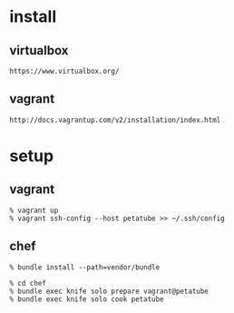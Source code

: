 # install

## virtualbox

    https://www.virtualbox.org/

## vagrant

    http://docs.vagrantup.com/v2/installation/index.html

# setup

## vagrant

    % vagrant up
    % vagrant ssh-config --host petatube >> ~/.ssh/config

## chef

    % bundle install --path=vendor/bundle

    % cd chef
    % bundle exec knife solo prepare vagrant@petatube
    % bundle exec knife solo cook petatube

